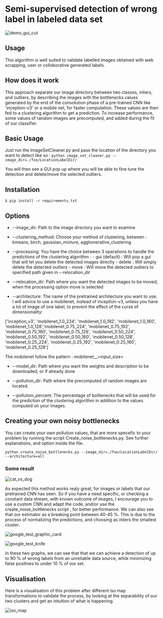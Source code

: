 # Semi-supervised detection of wrong label in labeled data set
![demo_gui_cut](https://user-images.githubusercontent.com/25333848/33291972-e7f8c908-d3c7-11e7-8a32-95abc1d216e4.gif)

## Usage

This algorithm is well suited to validate labelled images obtained with web scrapping, user or colloborative generated labels.



## How does it work

This approach separate our image directory between two classes, inliers, and outliers, by describing the images with the bottlenecks
values generated by the end of the convolution phase of a pre-trained CNN like 'inception-v3' or a mobile net, for faster computation. These values are then fed to a clustering algorithm to get a prediction. To increase performance, some values of random images are precomputed, and added during the fit of our classifier.



## Basic Usage

Just run the ImageSetCleaner.py and pass the location of the directory you want to detect like so :
`python image_set_cleaner.py --image_dir=./foo/LocationLabelDir/`

You will then see a GUI pop up where you will be able to fine tune the detection and delete/move the selected outliers.


## Installation

`$ pip install -r requirements.txt`

## Options

* --image_dir: Path to the image directory you want to examine

* --clustering_method: Choose your method of clustering, between : kmeans, birch, gaussian_mixture, agglomerative_clustering

* --processing: You have the choice between 3 operations to handle the predictions of the clustering algorithm :
              - gui (default) : Will pop a gui that will let you delete the detected images directly
              - delete : Will simply delete the detected outliers
              - move : Will move the detected outliers to specified path given in --relocation_dir

* --relocation_dir: Path where you want the detected images to be moved, when the processing option move is selected

* --architecture:  The name of the pretrained architecture you want to use. I will advice to use a mobilenet, instead of inception-v3, unless you have a lot of image of one label, to prevent the effect of the curse of dimensionality:

 ['inception_v3', 'mobilenet_1.0_224', 'mobilenet_1.0_192', 'mobilenet_1.0_160', 'mobilenet_1.0_128','mobilenet_0.75_224', 'mobilenet_0.75_192', 'mobilenet_0.75_160', 'mobilenet_0.75_128', 'mobilenet_0.50_224', 'mobilenet_0.50_192', 'mobilenet_0.50_160', 'mobilenet_0.50_128', 'mobilenet_0.25_224', 'mobilenet_0.25_192', 'mobilenet_0.25_160', 'mobilenet_0.25_128']

 The mobilenet follow the pattern : mobilenet_<parameter size>_<input_size>

* --model_dir: Path where you want the weights and description to be downloaded, or if already done

* --pollution_dir: Path where the precomputed of random images are located.

* --pollution_percent: The percentage of bolltenecks that will be used for the prediction of the clustering algorithm in addition to the    values computed on your images.

## Creating your own noisy bottlenecks

You can create your own pollution values, that are more specefic to your problem by running the script Create_noise_bottlenecks.py. See further explanations, and option inside the file.

`python create_noise_bottlenecks.py --image_dir=./foo/LocationLabelDir/ --architecture=all`


### Some result

![cat_vs_dog](https://user-images.githubusercontent.com/25333848/33291975-ec609138-d3c7-11e7-952f-198eb827680c.png)

As expected this method works realy great, for images or labels that our pretrained CNN has seen. So if you have a need specific, or checking a constant data stream, with known outcome of images, I encourage you to use a custom CNN and adapt the code, and/or use the create_noise_bottlenecks script , for better performance.  We can also see that our estimator as a breaking point between 40-45 %. This is due to the process of normalizing the predictions, and choosing as inliers the smallest cluster. 

![google_test_graphic_card](https://user-images.githubusercontent.com/25333848/33580223-a11e9d70-d94c-11e7-8d71-013dd47df9c9.png)

![google_test_knife](https://user-images.githubusercontent.com/25333848/33580224-a13a624e-d94c-11e7-96b2-d1a79a55058b.png)

In these two graphs, we can see that that we can achieve a detection of up to 90 % of wrong labels from an unreliable data source, while minimizing false positives to under 10 % of our set. 


## Visualisation

Here is a visualisation of this problem after different iso map transformations to validate the process, by looking at the separability of our two clusters and get an intuition of what is happening.

![iso_map](https://user-images.githubusercontent.com/25333848/33291978-ecb897ca-d3c7-11e7-8336-2c58f86e10f9.gif)




